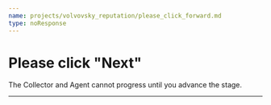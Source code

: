 ```yaml
---
name: projects/volvovsky_reputation/please_click_forward.md
type: noResponse
---
```


# Please click "Next"

The Collector and Agent cannot progress until you advance the stage.

---
